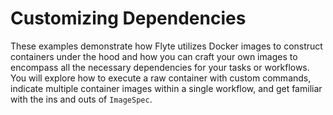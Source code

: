# Customizing Dependencies

These examples demonstrate how Flyte utilizes Docker images to construct containers under the hood and how you can craft your own images to encompass all the necessary dependencies for your tasks or workflows. You will explore how to execute a raw container with custom commands, indicate multiple container images within a single workflow,
and get familiar with the ins and outs of `ImageSpec`.
